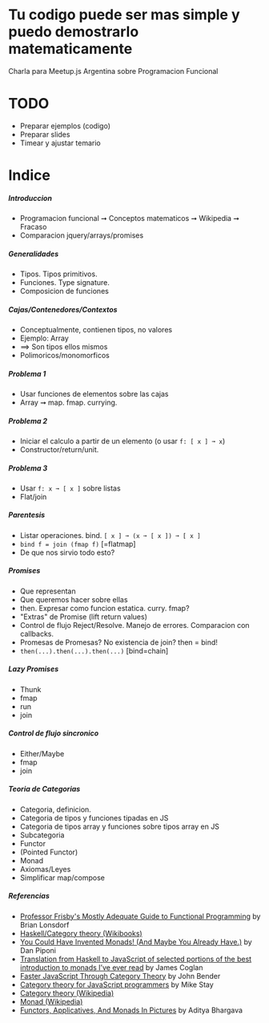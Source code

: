 # Tu codigo puede ser mas simple y puedo demostrarlo matematicamente

Charla para Meetup.js Argentina sobre Programacion Funcional

# TODO
* Preparar ejemplos (codigo)
* Preparar slides
* Timear y ajustar temario

# Indice
##### Introduccion
* Programacion funcional ➞ Conceptos matematicos ➞ Wikipedia ➞ Fracaso
* Comparacion jquery/arrays/promises

##### Generalidades
* Tipos. Tipos primitivos.
* Funciones. Type signature.
* Composicion de funciones

##### Cajas/Contenedores/Contextos
* Conceptualmente, contienen tipos, no valores
* Ejemplo: Array
* ⟹ Son tipos ellos mismos
* Polimoricos/monomorficos

##### Problema 1
* Usar funciones de elementos sobre las cajas
* Array ➞ map. fmap. currying.

##### Problema 2
* Iniciar el calculo a partir de un elemento (o usar ```f: [ x ] ➞ x```)
* Constructor/return/unit.

##### Problema 3
* Usar ```f: x ➞ [ x ]``` sobre listas
* Flat/join

##### Parentesis
* Listar operaciones. bind. ```[ x ] ➞ (x ➞ [ x ]) ➞ [ x ]```
* ```bind f = join (fmap f)``` [=flatmap]
* De que nos sirvio todo esto?

##### Promises
* Que representan
* Que queremos hacer sobre ellas
* then. Expresar como funcion estatica. curry. fmap?
* "Extras" de Promise (lift return values)
* Control de flujo Reject/Resolve. Manejo de errores. Comparacion con callbacks.
* Promesas de Promesas? No existencia de join? then = bind!
* ```then(...).then(...).then(...)``` [bind=chain]

##### Lazy Promises
* Thunk
* fmap
* run
* join

##### Control de flujo sincronico
* Either/Maybe
* fmap
* join

##### Teoria de Categorias
* Categoria, definicion.
* Categoria de tipos y funciones tipadas en JS
* Categoria de tipos array y funciones sobre tipos array en JS
* Subcategoria
* Functor
* (Pointed Functor)
* Monad
* Axiomas/Leyes
* Simplificar map/compose

##### Referencias
* [Professor Frisby's Mostly Adequate Guide to Functional Programming](https://drboolean.gitbooks.io/mostly-adequate-guide/content/) by Brian Lonsdorf
* [Haskell/Category theory (Wikibooks)](https://en.wikibooks.org/wiki/Haskell/Category_theory)
* [You Could Have Invented Monads! (And Maybe You Already Have.)](http://blog.sigfpe.com/2006/08/you-could-have-invented-monads-and.html) by Dan Piponi
* [Translation from Haskell to JavaScript of selected portions of the best introduction to monads I’ve ever read](https://blog.jcoglan.com/2011/03/05/translation-from-haskell-to-javascript-of-selected-portions-of-the-best-introduction-to-monads-ive-ever-read/) by James Coglan
* [Faster JavaScript Through Category Theory](http://johnbender.us/2012/02/29/faster-javascript-through-category-theory/) by John Bender
* [Category theory for JavaScript programmers](https://www.youtube.com/playlist?list=PLwuUlC2HlHGe7vmItFmrdBLn6p0AS8ALX) by Mike Stay
* [Category theory (Wikipedia)](https://en.wikipedia.org/wiki/Category_theory)
* [Monad (Wikipedia)](https://en.wikipedia.org/wiki/Monad_(functional_programming))
* [Functors, Applicatives, And Monads In Pictures](http://adit.io/posts/2013-04-17-functors,_applicatives,_and_monads_in_pictures.html) by Aditya Bhargava
